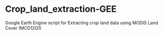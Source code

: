 # Crop_land_extraction-GEE
Google Earth Engine script for Extracting crop land data using MODIS Land Cover (MCD12Q1)
